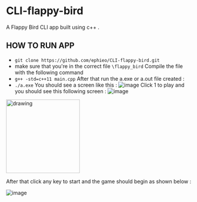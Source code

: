 # CLI-flappy-bird
A Flappy Bird CLI app built using c++ .
## HOW TO RUN APP 
- `git clone https://github.com/ephieo/CLI-flappy-bird.git` 
- make sure that you're in the correct file `\flappy_bird`
Compile the file with the following command 
- `g++ -std=c++11 main.cpp`
After that run the a.exe or a.out file created : 
- `./a.exe`
You should see a screen like this :
![image](https://user-images.githubusercontent.com/60614102/124470676-d2b5e880-dd93-11eb-99dd-411cfb429d81.png)
Click 1 to play and you should see this following screen :
![image](https://user-images.githubusercontent.com/60614102/124470743-e8c3a900-dd93-11eb-97e2-777b4082627e.png)
<img src="https://user-images.githubusercontent.com/60614102/124470743-e8c3a900-dd93-11eb-97e2-777b4082627e.png" alt="drawing" width="200"/>


After that click any key to start and the game should begin as shown below : 

![image](https://media.giphy.com/media/yWO5zqrqKqpp9kaOhN/giphy.gif)
